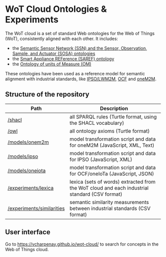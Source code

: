# WoT Cloud Ontologies & Experiments

The WoT cloud is a set of standard Web ontologies for the Web of Things (WoT), consistently aligned with each other. It includes:
 - the [Semantic Sensor Network (SSN) and the Sensor, Observation, Sample, and Actuator (SOSA) ontologies](https://www.w3.org/TR/vocab-ssn/)
 - the [Smart Appliance REFerence (SAREF) ontology](http://ontology.tno.nl/saref/)
 - the [Ontology of units of Measure (OM)](http://www.wurvoc.org/vocabularies/om-1.8/)
 
These ontologies have been used as a reference model for semantic alignment with industrial standards, like
[IPSO/LWM2M](https://www.ipso-alliance.org/), [OCF](https://openconnectivity.org/) and [oneM2M](http://onem2m.org/).

## Structure of the repository

| Path | Description |
| ---- | ----------- |
| [/shacl](shacl) | all SPARQL rules (Turtle format, using the SHACL vocabulary) |
| [/owl](owl) | all ontology axioms (Turtle format) |
| [/models/onem2m](models/onem2m) | model transformation script and data for oneM2M (JavaScript, XML, Text) |
| [/models/ipso](models/ipso) | model transformation script and data for IPSO (JavaScript, XML) |
| [/models/oneiota](models/oneiota) | model transformation script and data for OCF/oneIoTa (JavaScript, JSON) |
| [/experiments/lexica](experiments/lexica) | lexica (sets of words) extracted from the WoT cloud and each industrial standard (CSV format) |
| [/experiments/similarities](/experiments/similarities) | semantic similarity measurements between industrial standards (CSV format) |

## User interface

Go to https://vcharpenay.github.io/wot-cloud/ to search for concepts in the Web of Things cloud.